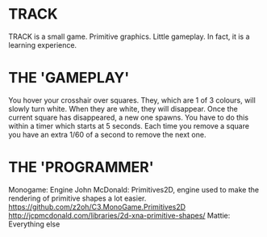 # TRACK
TRACK is a small game.
Primitive graphics.
Little gameplay.
In fact, it is a learning experience.

# THE 'GAMEPLAY'
You hover your crosshair over squares.
They, which are 1 of 3 colours, will slowly turn white.
When they are white, they will disappear.
Once the current square has disappeared, a new one spawns.
You have to do this within a timer which starts at 5 seconds.
Each time you remove a square you have an extra 1/60 of a second to remove the next one.

# THE 'PROGRAMMER'
Monogame: Engine
John McDonald: Primitives2D, engine used to make the rendering of primitive shapes a lot easier.
	https://github.com/z2oh/C3.MonoGame.Primitives2D
	http://jcpmcdonald.com/libraries/2d-xna-primitive-shapes/
Mattie: Everything else
